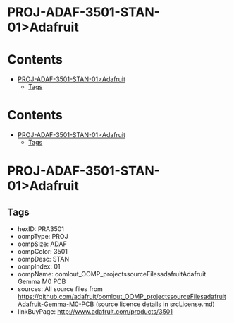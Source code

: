 
PROJ-ADAF-3501-STAN-01>Adafruit
===============================

Contents
========

* [PROJ-ADAF-3501-STAN-01>Adafruit](#proj-adaf-3501-stan-01adafruit)
	* [Tags](#tags)

Contents
========

* [PROJ-ADAF-3501-STAN-01>Adafruit](#proj-adaf-3501-stan-01adafruit)
	* [Tags](#tags)

# PROJ-ADAF-3501-STAN-01>Adafruit

## Tags

- hexID: PRA3501
- oompType: PROJ
- oompSize: ADAF
- oompColor: 3501
- oompDesc: STAN
- oompIndex: 01
- oompName: oomlout_OOMP_projectssourceFilesadafruitAdafruit Gemma M0 PCB
- sources: All source files from https://github.com/adafruit/oomlout_OOMP_projectssourceFilesadafruitAdafruit-Gemma-M0-PCB (source licence details in srcLicense.md)
- linkBuyPage: http://www.adafruit.com/products/3501
